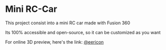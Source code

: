 # Mini RC-Car
This project consist into a mini RC car made with Fusion 360

Its 100% accessible and open-source, so it can be customized as you want

For online 3D preview, here's the link: [@eericon](https://www.eericon.github.io/post/timer-android)
